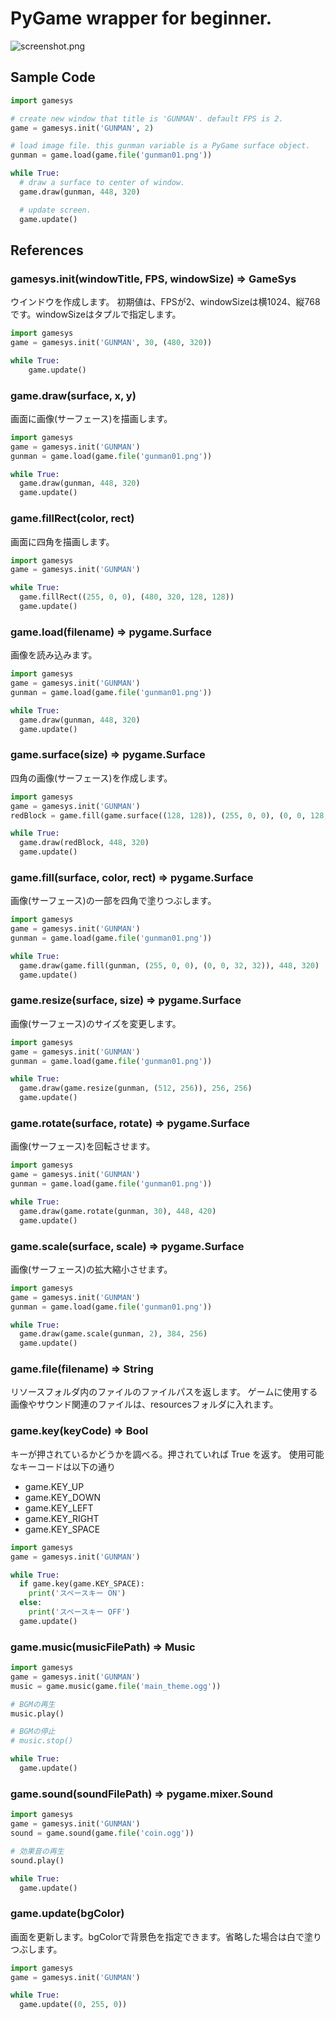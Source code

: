 # PyGame wrapper for beginner.

![screenshot.png](screenshot.png)

## Sample Code

```python
import gamesys

# create new window that title is 'GUNMAN'. default FPS is 2.
game = gamesys.init('GUNMAN', 2)

# load image file. this gunman variable is a PyGame surface object.
gunman = game.load(game.file('gunman01.png'))

while True:
  # draw a surface to center of window.
  game.draw(gunman, 448, 320)

  # update screen.
  game.update()
```

## References

### gamesys.init(windowTitle, FPS, windowSize) => GameSys

  ウインドウを作成します。
  初期値は、FPSが2、windowSizeは横1024、縦768です。windowSizeはタプルで指定します。

  ```python
  import gamesys
  game = gamesys.init('GUNMAN', 30, (480, 320))

  while True:
      game.update()
  ```

### game.draw(surface, x, y)

  画面に画像(サーフェース)を描画します。

  ```python
  import gamesys
  game = gamesys.init('GUNMAN')
  gunman = game.load(game.file('gunman01.png'))

  while True:
    game.draw(gunman, 448, 320)
    game.update()
  ```

### game.fillRect(color, rect)

  画面に四角を描画します。

  ```python
  import gamesys
  game = gamesys.init('GUNMAN')

  while True:
    game.fillRect((255, 0, 0), (480, 320, 128, 128))
    game.update()
  ```

### game.load(filename) => pygame.Surface

  画像を読み込みます。

  ```python
  import gamesys
  game = gamesys.init('GUNMAN')
  gunman = game.load(game.file('gunman01.png'))

  while True:
    game.draw(gunman, 448, 320)
    game.update()
  ```

### game.surface(size) => pygame.Surface

  四角の画像(サーフェース)を作成します。

  ```python
  import gamesys
  game = gamesys.init('GUNMAN')
  redBlock = game.fill(game.surface((128, 128)), (255, 0, 0), (0, 0, 128, 128))

  while True:
    game.draw(redBlock, 448, 320)
    game.update()
  ```

### game.fill(surface, color, rect) => pygame.Surface

  画像(サーフェース)の一部を四角で塗りつぶします。

  ```python
  import gamesys
  game = gamesys.init('GUNMAN')
  gunman = game.load(game.file('gunman01.png'))

  while True:
    game.draw(game.fill(gunman, (255, 0, 0), (0, 0, 32, 32)), 448, 320)
    game.update()
  ```

### game.resize(surface, size) => pygame.Surface

  画像(サーフェース)のサイズを変更します。

  ```python
  import gamesys
  game = gamesys.init('GUNMAN')
  gunman = game.load(game.file('gunman01.png'))

  while True:
    game.draw(game.resize(gunman, (512, 256)), 256, 256)
    game.update()
  ```

### game.rotate(surface, rotate) => pygame.Surface

  画像(サーフェース)を回転させます。

  ```python
  import gamesys
  game = gamesys.init('GUNMAN')
  gunman = game.load(game.file('gunman01.png'))

  while True:
    game.draw(game.rotate(gunman, 30), 448, 420)
    game.update()
  ```

### game.scale(surface, scale) => pygame.Surface

  画像(サーフェース)の拡大縮小させます。

  ```python
  import gamesys
  game = gamesys.init('GUNMAN')
  gunman = game.load(game.file('gunman01.png'))

  while True:
    game.draw(game.scale(gunman, 2), 384, 256)
    game.update()
  ```

### game.file(filename) => String

  リソースフォルダ内のファイルのファイルパスを返します。
  ゲームに使用する画像やサウンド関連のファイルは、resourcesフォルダに入れます。

### game.key(keyCode) => Bool

  キーが押されているかどうかを調べる。押されていれば True を返す。
  使用可能なキーコードは以下の通り

  - game.KEY_UP
  - game.KEY_DOWN
  - game.KEY_LEFT
  - game.KEY_RIGHT
  - game.KEY_SPACE

```python
import gamesys
game = gamesys.init('GUNMAN')

while True:
  if game.key(game.KEY_SPACE):
    print('スペースキー ON')
  else:
    print('スペースキー OFF')
  game.update()
```

### game.music(musicFilePath) => Music

```python
import gamesys
game = gamesys.init('GUNMAN')
music = game.music(game.file('main_theme.ogg'))

# BGMの再生
music.play()

# BGMの停止
# music.stop()

while True:
  game.update()
```

### game.sound(soundFilePath) => pygame.mixer.Sound

```python
import gamesys
game = gamesys.init('GUNMAN')
sound = game.sound(game.file('coin.ogg'))

# 効果音の再生
sound.play()

while True:
  game.update()
```

### game.update(bgColor)

画面を更新します。bgColorで背景色を指定できます。省略した場合は白で塗りつぶします。

```python
import gamesys
game = gamesys.init('GUNMAN')

while True:
  game.update((0, 255, 0))
```
